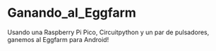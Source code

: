 # Ganando_al_Eggfarm
Usando una Raspberry Pi Pico, Circuitpython y un par de pulsadores, ganemos al Eggfarm para Android!

